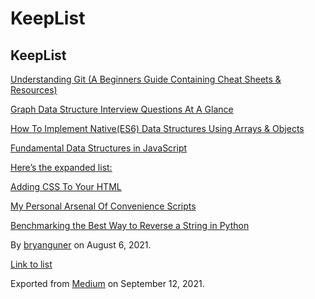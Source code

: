 # KeepList

## KeepList

[Understanding Git (A Beginners Guide Containing Cheat Sheets & Resources)](https://medium.com/p/b50c9c01a107)

[Graph Data Structure Interview Questions At A Glance](https://medium.com/p/fc6b1afbd8be)

[How To Implement Native(ES6) Data Structures Using Arrays & Objects](https://medium.com/p/ce953b9f6a07)

[Fundamental Data Structures in JavaScript](https://medium.com/p/88466fae0fbb)

[Here’s the expanded list:](https://medium.com/p/f1bbcd632fd0)

[Adding CSS To Your HTML](https://medium.com/p/3a17ba25ba82)

[My Personal Arsenal Of Convenience Scripts](https://medium.com/p/3c7869fdae53)

[Benchmarking the Best Way to Reverse a String in Python](https://medium.com/p/9c73d87b1b1a)

By <a href="https://medium.com/@bryanguner" class="p-author h-card">bryanguner</a> on August 6, 2021.

[Link to list](https://medium.com/@bryanguner/list/6acfe6122fe3)

Exported from [Medium](https://medium.com) on September 12, 2021.
